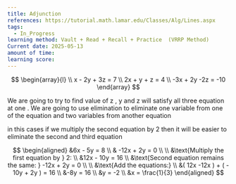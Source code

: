 ```yaml
---
title: Adjunction
references: https://tutorial.math.lamar.edu/Classes/Alg/Lines.aspx
tags:
  - In_Progress
learning method: Vault + Read + Recall + Practice  (VRRP Method)
Current date: 2025-05-13
amount of time: 
learning score:
---
```




$$
\begin{array}{l}  \\
x - 2y +  3z  = 7  \\
2x + y + z = 4  \\
-3x + 2y -2z  = -10  
\end{array}
$$


We  are going to try to find value of z , y and z will satisfy all three equation at one . We are going to use elimination to eliminate one variable from one of  the equation and two variables from another equation 


in this cases if we multiply the second equation by 2 then it will be easier to eliminate the second and third equation 

$$
\begin{aligned}
&6x  - 5y  =  8 \\
& -12x  +   2y  = 0  \\
\\
&\text{Multiply the first equation by } 2: \\
&12x  - 10y  =  16 \\
&\text{Second equation remains the same: }  -12x   +   2y  = 0  \\
\\
&\text{Add the equations:} \\
&( 12x   -12x  ) + ( - 10y    +   2y  ) = 16 \\
&-8y = 16 \\
&y = -2  \\
&x =  \frac{1}{3} 
\end{aligned}
$$


